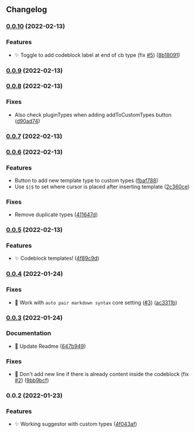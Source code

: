 ## Changelog
### [0.0.10](https://github.com/SkepticMystic/codeblock-completer/compare/0.0.9...0.0.10) (2022-02-13)


### Features

* :sparkles: Toggle to add codeblock label at end of cb type (fix [#5](https://github.com/SkepticMystic/codeblock-completer/issues/5)) ([8b18091](https://github.com/SkepticMystic/codeblock-completer/commit/8b18091e5ba82c0e2ec776a3035e1944482b7b20))

### [0.0.9](https://github.com/SkepticMystic/codeblock-completer/compare/0.0.8...0.0.9) (2022-02-13)

### [0.0.8](https://github.com/SkepticMystic/codeblock-completer/compare/0.0.7...0.0.8) (2022-02-13)


### Fixes

* Also check pluginTypes when adding addToCustomTypes button ([d90ad74](https://github.com/SkepticMystic/codeblock-completer/commit/d90ad743200350bca9760849c209ec8f261a4d8f))

### [0.0.7](https://github.com/SkepticMystic/codeblock-completer/compare/0.0.6...0.0.7) (2022-02-13)

### [0.0.6](https://github.com/SkepticMystic/codeblock-completer/compare/0.0.5...0.0.6) (2022-02-13)


### Features

* Button to add new template type to custom types ([fbaf788](https://github.com/SkepticMystic/codeblock-completer/commit/fbaf7883a6fd416dfb21d2121a9fb646db4be577))
* Use `$|$` to set where cursor is placed after inserting template ([2c360ce](https://github.com/SkepticMystic/codeblock-completer/commit/2c360ce1660ee0bc9a872b5f953ed1c4bc22c9c6))


### Fixes

* Remove duplicate types ([411647d](https://github.com/SkepticMystic/codeblock-completer/commit/411647d7921df2659480bd615c08747eacaaaecf))

### [0.0.5](https://github.com/SkepticMystic/codeblock-completer/compare/0.0.4...0.0.5) (2022-02-13)


### Features

* :sparkles: Codeblock templates! ([4f89c9d](https://github.com/SkepticMystic/codeblock-completer/commit/4f89c9d12238fc700853f296028cada29e495264))

### [0.0.4](https://github.com/SkepticMystic/codeblock-completer/compare/0.0.3...0.0.4) (2022-01-24)


### Fixes

* :bug: Work with `auto pair markdown syntax` core setting ([#3](https://github.com/SkepticMystic/codeblock-completer/issues/3)) ([ac3311b](https://github.com/SkepticMystic/codeblock-completer/commit/ac3311bf25dd369ba3fb4b017f5f09b629dc0b4e))

### [0.0.3](https://github.com/SkepticMystic/codeblock-completer/compare/0.0.2...0.0.3) (2022-01-24)


### Documentation

* :memo: Update Readme ([647b949](https://github.com/SkepticMystic/codeblock-completer/commit/647b94994f8e519d311cfee05a72fb18ebed9c35))


### Fixes

* :bug: Don't add new line if there is already content inside the codeblock (fix [#2](https://github.com/SkepticMystic/codeblock-completer/issues/2)) ([9bb9bcf](https://github.com/SkepticMystic/codeblock-completer/commit/9bb9bcf78edc36a9a0bf54f02f94a2434cf33ab8))

### 0.0.2 (2022-01-23)


### Features

* :sparkles: Working suggestor with custom types ([4f043af](https://github.com/SkepticMystic/codeblock-completer/commit/4f043afd5a2bca957c8a33bb1f0a3aeafdd8ad27))
